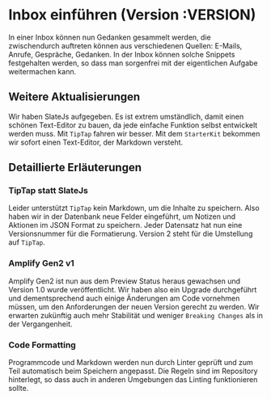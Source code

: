 # Inbox einführen (Version :VERSION)

In einer Inbox können nun Gedanken gesammelt werden, die zwischendurch auftreten können aus verschiedenen Quellen: E-Mails, Anrufe, Gespräche, Gedanken. In der Inbox können solche Snippets festgehalten werden, so dass man sorgenfrei mit der eigentlichen Aufgabe weitermachen kann.

## Weitere Aktualisierungen

Wir haben SlateJs aufgegeben. Es ist extrem umständlich, damit einen schönen Text-Editor zu bauen, da jede einfache Funktion selbst entwickelt werden muss. Mit `TipTap` fahren wir besser. Mit dem `StarterKit` bekommen wir sofort einen Text-Editor, der Markdown versteht.

## Detaillierte Erläuterungen

### TipTap statt SlateJs

Leider unterstützt `TipTap` kein Markdown, um die Inhalte zu speichern. Also haben wir in der Datenbank neue Felder eingeführt, um Notizen und Aktionen im JSON Format zu speichern. Jeder Datensatz hat nun eine Versionsnummer für die Formatierung. Version 2 steht für die Umstellung auf `TipTap`.

### Amplify Gen2 v1

Amplify Gen2 ist nun aus dem Preview Status heraus gewachsen und Version 1.0 wurde veröffentlicht. Wir haben also ein Upgrade durchgeführt und dementsprechend auch einige Änderungen am Code vornehmen müssen, um den Anforderungen der neuen Version gerecht zu werden. Wir erwarten zukünftig auch mehr Stabilität und weniger `Breaking Changes` als in der Vergangenheit.

### Code Formatting

Programmcode und Markdown werden nun durch Linter geprüft und zum Teil automatisch beim Speichern angepasst. Die Regeln sind im Repository hinterlegt, so dass auch in anderen Umgebungen das Linting funktionieren sollte.
